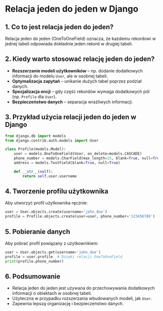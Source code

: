 # Relacja jeden do jeden w Django

## 1. Co to jest relacja jeden do jeden?
Relacja jeden do jeden (OneToOneField) oznacza, że każdemu rekordowi w jednej tabeli odpowiada dokładnie jeden rekord w drugiej tabeli.

## 2. Kiedy warto stosować relację jeden do jeden?
- **Rozszerzanie modeli użytkowników** – np. dodanie dodatkowych informacji do modelu `User`, ale w osobnej tabeli.
- **Optymalizacja zapytań** – unikanie dużych tabel poprzez podział danych.
- **Specjalizacja encji** – gdy część rekordów wymaga dodatkowych pól (np. `Profile` dla `User`).
- **Bezpieczeństwo danych** – separacja wrażliwych informacji.

## 3. Przykład użycia relacji jeden do jeden w Django

```python
from django.db import models
from django.contrib.auth.models import User

class Profile(models.Model):
    user = models.OneToOneField(User, on_delete=models.CASCADE)
    phone_number = models.CharField(max_length=15, blank=True, null=True)
    address = models.TextField(blank=True, null=True)

    def __str__(self):
        return self.user.username
```

## 4. Tworzenie profilu użytkownika
Aby utworzyć profil użytkownika ręcznie:

```python
user = User.objects.create(username='john_doe')
profile = Profile.objects.create(user=user, phone_number='123456789')
```

## 5. Pobieranie danych
Aby pobrać profil powiązany z użytkownikiem:

```python
user = User.objects.get(username='john_doe')
profile = user.profile  # Dzięki relacji OneToOneField
print(profile.phone_number)
```

## 6. Podsumowanie
- Relacja jeden do jeden jest używana do przechowywania dodatkowych informacji o obiektach w osobnej tabeli.
- Użyteczna w przypadku rozszerzania wbudowanych modeli, jak `User`.
- Zapewnia lepszą organizację i bezpieczeństwo danych.

